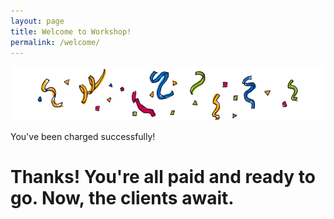 ```yaml
---
layout: page
title: Welcome to Workshop!
permalink: /welcome/
---
```


<center>
	<img src="/images/confetti.png">
</center>

You've been charged successfully!
# Thanks! You're all paid and ready to go. Now, the clients await.